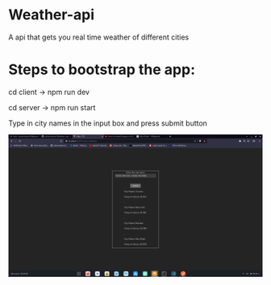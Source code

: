 # Weather-api
A api that gets you real time weather of different cities

# Steps to bootstrap the app: 
cd client -> npm run dev

cd server -> npm run start

Type in city names in the input box and press submit button

<img src="images/Screenshot from 2023-06-05 20-25-32.png">
